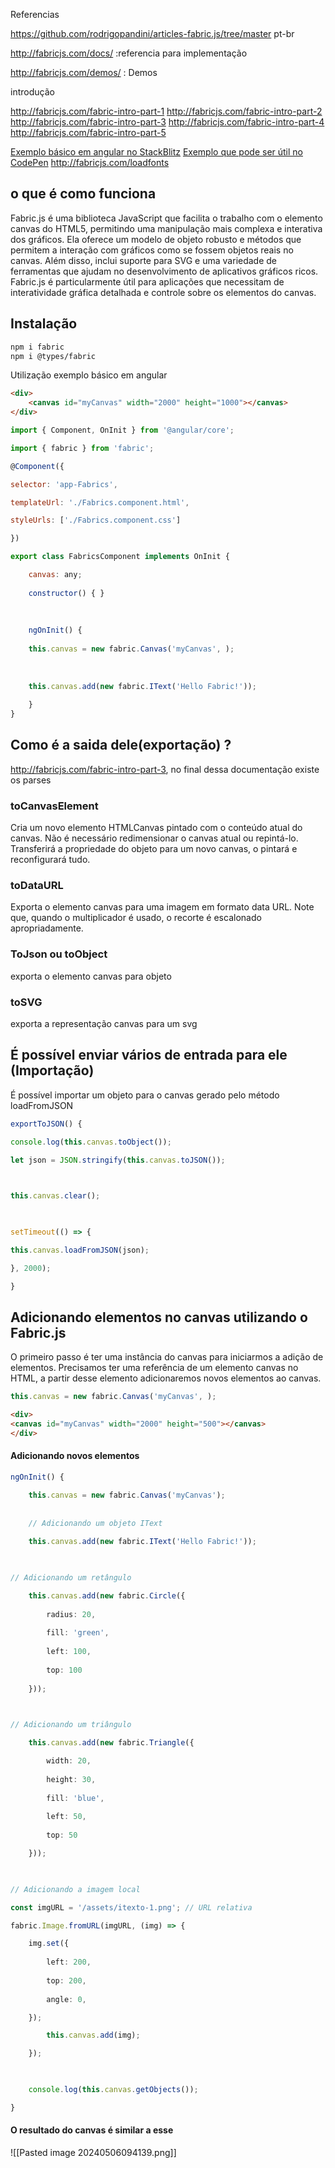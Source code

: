 
Referencias

https://github.com/rodrigopandini/articles-fabric.js/tree/master pt-br

http://fabricjs.com/docs/ :referencia para implementação

http://fabricjs.com/demos/  : Demos


introdução

http://fabricjs.com/fabric-intro-part-1
http://fabricjs.com/fabric-intro-part-2
http://fabricjs.com/fabric-intro-part-3
http://fabricjs.com/fabric-intro-part-4
http://fabricjs.com/fabric-intro-part-5


[Exemplo básico em angular no StackBlitz](https://stackblitz.com/edit/2toad-angular-fabric?file=app%2Fapp.component.ts)
[Exemplo que pode ser útil no CodePen](https://codepen.io/r-w-c/pen/Jjwrbxa)
http://fabricjs.com/loadfonts

## o que é como funciona

Fabric.js é uma biblioteca JavaScript que facilita o trabalho com o elemento canvas do HTML5, permitindo uma manipulação mais complexa e interativa dos gráficos. Ela oferece um modelo de objeto robusto e métodos que permitem a interação com gráficos como se fossem objetos reais no canvas. Além disso, inclui suporte para SVG e uma variedade de ferramentas que ajudam no desenvolvimento de aplicativos gráficos ricos. Fabric.js é particularmente útil para aplicações que necessitam de interatividade gráfica detalhada e controle sobre os elementos do canvas.

## Instalação


```sh
npm i fabric
npm i @types/fabric
```



Utilização exemplo básico em angular 

```html
<div>
	<canvas id="myCanvas" width="2000" height="1000"></canvas>
</div>
```

```js
import { Component, OnInit } from '@angular/core';

import { fabric } from 'fabric';

@Component({

selector: 'app-Fabrics',

templateUrl: './Fabrics.component.html',

styleUrls: ['./Fabrics.component.css']

})

export class FabricsComponent implements OnInit {

	canvas: any;
	
	constructor() { }
	
	  
	
	ngOnInit() {
	
	this.canvas = new fabric.Canvas('myCanvas', );
	
	  
	
	this.canvas.add(new fabric.IText('Hello Fabric!'));
	
	}
}

```




## Como é a saida dele(exportação) ?

http://fabricjs.com/fabric-intro-part-3, no final dessa documentação existe os parses 
  
### toCanvasElement

Cria um novo elemento HTMLCanvas pintado com o conteúdo atual do canvas. Não é necessário redimensionar o canvas atual ou repintá-lo. Transferirá a propriedade do objeto para um novo canvas, o pintará e reconfigurará tudo.

### toDataURL

Exporta o elemento canvas para uma imagem em formato data URL. Note que, quando o multiplicador é usado, o recorte é escalonado apropriadamente.

### ToJson ou toObject

exporta o elemento canvas para objeto 

### toSVG

exporta a representação canvas para um svg


## É possível enviar vários de entrada para ele (Importação)

É possível importar um objeto para o canvas gerado pelo método loadFromJSON

```ts
exportToJSON() {

console.log(this.canvas.toObject());

let json = JSON.stringify(this.canvas.toJSON());

  

this.canvas.clear();

  

setTimeout(() => {

this.canvas.loadFromJSON(json);

}, 2000);

}
```

## Adicionando elementos no canvas utilizando o Fabric.js

O primeiro passo é ter uma instância do canvas para iniciarmos a adição de elementos. Precisamos ter uma referência de um elemento canvas no HTML, a partir desse elemento adicionaremos novos elementos ao canvas.



```ts
this.canvas = new fabric.Canvas('myCanvas', );
```

```html
<div>
<canvas id="myCanvas" width="2000" height="500"></canvas>
</div>
```

#### Adicionando novos elementos 

```ts
ngOnInit() {

	this.canvas = new fabric.Canvas('myCanvas');
	
	
	// Adicionando um objeto IText
	
	this.canvas.add(new fabric.IText('Hello Fabric!'));

  

// Adicionando um retângulo

	this.canvas.add(new fabric.Circle({
	
		radius: 20,
		
		fill: 'green',
		
		left: 100,
		
		top: 100
	
	}));

  

// Adicionando um triângulo

	this.canvas.add(new fabric.Triangle({

		width: 20,
		
		height: 30,
		
		fill: 'blue',
		
		left: 50,
		
		top: 50

	}));

  

// Adicionando a imagem local

const imgURL = '/assets/itexto-1.png'; // URL relativa

fabric.Image.fromURL(imgURL, (img) => {

	img.set({
	
		left: 200,
		
		top: 200,
		
		angle: 0,

	});

		this.canvas.add(img);

	});

  

	console.log(this.canvas.getObjects());

}
```


#### O resultado do canvas é similar a esse 

![[Pasted image 20240506094139.png]]